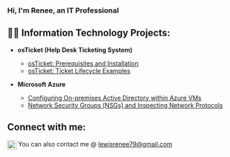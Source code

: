 ### Hi, I'm Renee, an IT Professional

<h2>👨‍💻 Information Technology Projects:</h2>

- <b>osTicket (Help Desk Ticketing System)</b>
  - [osTicket: Prerequisites and Installation](https://github.com/L3Renee/osticket-prereqs)
  - [osTicket: Ticket Lifecycle Examples](https://github.com/L3Renee/osTicket-examples.git)
  
- <b>Microsoft Azure</b>
  - [Configuring On-premises Active Directory within Azure VMs](https://github.com/L3Renee/Azure-VM's-Active-Directory)
  - [Network Security Groups (NSGs) and Inspecting Network Protocols](https://github.com/L3Renee/azure-network-protocols)


<h2>Connect with me:</h2>

[<img align="left" alt="Renee | LinkedIn" width="22px" src="https://cdn.jsdelivr.net/npm/simple-icons@v3/icons/linkedin.svg" />][linkedin]




[linkedin]: https://linkedin.com/in/Renee-Lewis-0628327A
You can also contact me @ lewisrenee79@gmail.com

<!--



